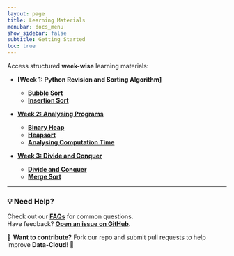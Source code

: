 ```yaml
---
layout: page
title: Learning Materials
menubar: docs_menu
show_sidebar: false
subtitle: Getting Started
toc: true
---
```




Access structured **week-wise** learning materials:

- **[Week 1: Python Revision and Sorting Algorithm]**
  
  - **[Bubble Sort](docs/week-1/bubble-sort.md)**
  - **[Insertion Sort](/docs/week-1/insertion-sort.md/)**

- **[Week 2: Analysing Programs](/docs/getting-started/week_2.md)**
  - **[Binary Heap](/docs/week-2/binary-heap/)**
  - **[Heapsort](/docs/getting-started/week_2.md)**
  - **[Analysing Computation Time](/docs/week-2/analysing-computation-time/)**
    
- **[Week 3: Divide and Conquer](/docs/week-3/)**
  - **[Divide and Conquer](/docs/week-3/divide-and-conquer/)**
  - **[Merge Sort](/docs/week-3/merge-sort/)**

 
---

### 💡 Need Help?
Check out our **[FAQs](/docs/faqs/)** for common questions.  
Have feedback? **[Open an issue on GitHub](https://github.com/Data-cloud02/data-cloud/issues)**.  

🔗 **Want to contribute?** Fork our repo and submit pull requests to help improve **Data-Cloud**! 🚀
